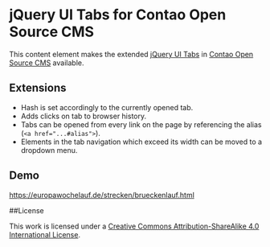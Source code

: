 # jQuery UI Tabs for Contao Open Source CMS

This content element makes the extended [jQuery UI Tabs](https://github.com/jquery/jquery-ui) in [Contao Open Source CMS](https://contao.org) available. 

## Extensions

- Hash is set accordingly to the currently opened tab.
- Adds clicks on tab to browser history.
- Tabs can be opened from every link on the page by referencing the alias (`<a href="...#alias">`).
- Elements in the tab navigation which exceed its width can be moved to a dropdown menu.

## Demo

https://europawochelauf.de/strecken/brueckenlauf.html

##License

This work is licensed under a [Creative Commons Attribution-ShareAlike 4.0 International License](http://creativecommons.org/licenses/by-sa/4.0/).
